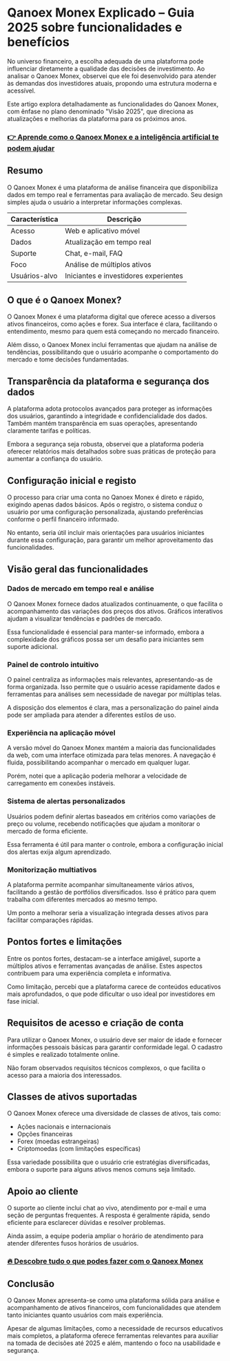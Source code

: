 # Qanoex Monex Explicado – Guia 2025 sobre funcionalidades e benefícios
 

No universo financeiro, a escolha adequada de uma plataforma pode influenciar diretamente a qualidade das decisões de investimento. Ao analisar o Qanoex Monex, observei que ele foi desenvolvido para atender às demandas dos investidores atuais, propondo uma estrutura moderna e acessível.  

Este artigo explora detalhadamente as funcionalidades do Qanoex Monex, com ênfase no plano denominado "Visão 2025", que direciona as atualizações e melhorias da plataforma para os próximos anos.

### [👉 Aprende como o Qanoex Monex e a inteligência artificial te podem ajudar](https://is.gd/RDqcg3)
## Resumo

O Qanoex Monex é uma plataforma de análise financeira que disponibiliza dados em tempo real e ferramentas para avaliação de mercado. Seu design simples ajuda o usuário a interpretar informações complexas.  

| Característica           | Descrição                            |
|-------------------------|------------------------------------|
| Acesso                  | Web e aplicativo móvel              |
| Dados                   | Atualização em tempo real           |
| Suporte                 | Chat, e-mail, FAQ                   |
| Foco                    | Análise de múltiplos ativos         |
| Usuários-alvo           | Iniciantes e investidores experientes |

## O que é o Qanoex Monex?

O Qanoex Monex é uma plataforma digital que oferece acesso a diversos ativos financeiros, como ações e forex. Sua interface é clara, facilitando o entendimento, mesmo para quem está começando no mercado financeiro.  

Além disso, o Qanoex Monex inclui ferramentas que ajudam na análise de tendências, possibilitando que o usuário acompanhe o comportamento do mercado e tome decisões fundamentadas.

## Transparência da plataforma e segurança dos dados

A plataforma adota protocolos avançados para proteger as informações dos usuários, garantindo a integridade e confidencialidade dos dados. Também mantém transparência em suas operações, apresentando claramente tarifas e políticas.  

Embora a segurança seja robusta, observei que a plataforma poderia oferecer relatórios mais detalhados sobre suas práticas de proteção para aumentar a confiança do usuário.

## Configuração inicial e registo

O processo para criar uma conta no Qanoex Monex é direto e rápido, exigindo apenas dados básicos. Após o registro, o sistema conduz o usuário por uma configuração personalizada, ajustando preferências conforme o perfil financeiro informado.  

No entanto, seria útil incluir mais orientações para usuários iniciantes durante essa configuração, para garantir um melhor aproveitamento das funcionalidades.

## Visão geral das funcionalidades

### Dados de mercado em tempo real e análise

O Qanoex Monex fornece dados atualizados continuamente, o que facilita o acompanhamento das variações dos preços dos ativos. Gráficos interativos ajudam a visualizar tendências e padrões de mercado.  

Essa funcionalidade é essencial para manter-se informado, embora a complexidade dos gráficos possa ser um desafio para iniciantes sem suporte adicional.

### Painel de controlo intuitivo

O painel centraliza as informações mais relevantes, apresentando-as de forma organizada. Isso permite que o usuário acesse rapidamente dados e ferramentas para análises sem necessidade de navegar por múltiplas telas.  

A disposição dos elementos é clara, mas a personalização do painel ainda pode ser ampliada para atender a diferentes estilos de uso.

### Experiência na aplicação móvel

A versão móvel do Qanoex Monex mantém a maioria das funcionalidades da web, com uma interface otimizada para telas menores. A navegação é fluida, possibilitando acompanhar o mercado em qualquer lugar.  

Porém, notei que a aplicação poderia melhorar a velocidade de carregamento em conexões instáveis.

### Sistema de alertas personalizados

Usuários podem definir alertas baseados em critérios como variações de preço ou volume, recebendo notificações que ajudam a monitorar o mercado de forma eficiente.  

Essa ferramenta é útil para manter o controle, embora a configuração inicial dos alertas exija algum aprendizado.

### Monitorização multiativos

A plataforma permite acompanhar simultaneamente vários ativos, facilitando a gestão de portfólios diversificados. Isso é prático para quem trabalha com diferentes mercados ao mesmo tempo.  

Um ponto a melhorar seria a visualização integrada desses ativos para facilitar comparações rápidas.

## Pontos fortes e limitações

Entre os pontos fortes, destacam-se a interface amigável, suporte a múltiplos ativos e ferramentas avançadas de análise. Estes aspectos contribuem para uma experiência completa e informativa.  

Como limitação, percebi que a plataforma carece de conteúdos educativos mais aprofundados, o que pode dificultar o uso ideal por investidores em fase inicial.

## Requisitos de acesso e criação de conta

Para utilizar o Qanoex Monex, o usuário deve ser maior de idade e fornecer informações pessoais básicas para garantir conformidade legal. O cadastro é simples e realizado totalmente online.  

Não foram observados requisitos técnicos complexos, o que facilita o acesso para a maioria dos interessados.

## Classes de ativos suportadas

O Qanoex Monex oferece uma diversidade de classes de ativos, tais como:

- Ações nacionais e internacionais  
- Opções financeiras  
- Forex (moedas estrangeiras)  
- Criptomoedas (com limitações específicas)  

Essa variedade possibilita que o usuário crie estratégias diversificadas, embora o suporte para alguns ativos menos comuns seja limitado.

## Apoio ao cliente

O suporte ao cliente inclui chat ao vivo, atendimento por e-mail e uma seção de perguntas frequentes. A resposta é geralmente rápida, sendo eficiente para esclarecer dúvidas e resolver problemas.  

Ainda assim, a equipe poderia ampliar o horário de atendimento para atender diferentes fusos horários de usuários.

### [🔥 Descobre tudo o que podes fazer com o Qanoex Monex](https://is.gd/RDqcg3)
## Conclusão

O Qanoex Monex apresenta-se como uma plataforma sólida para análise e acompanhamento de ativos financeiros, com funcionalidades que atendem tanto iniciantes quanto usuários com mais experiência.  

Apesar de algumas limitações, como a necessidade de recursos educativos mais completos, a plataforma oferece ferramentas relevantes para auxiliar na tomada de decisões até 2025 e além, mantendo o foco na usabilidade e segurança.